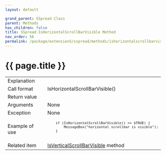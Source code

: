 ```yaml
---
layout: default

grand_parent: SSpread Class
parent: Methods
has_children: false
title: SSpread.IsHorizontalScrollBarVisible Method
nav_order: 56
permalink: /package/extension5/sspread/methods/ishorizontalscrollbarvisible
---
```

# {{ page.title }}

<table>
  <tr>
    <td>Explanation</td>
    <td colspan="2"></td>
  </tr>
  <tr>
    <td>Call format</td>
    <td colspan="2">IsHorizontalScrollBarVisible()</td>
  </tr>
  <tr>
    <td>Return value</td>
    <td colspan="2"></td>
  </tr>  
  <tr>
    <td>Arguments</td>
    <td colspan="2">None</td>
  </tr>
  <tr>
    <td>Exception</td>
    <td colspan="2">None</td>
  </tr>
  <tr>
    <td>Example of use</td>
    <td colspan="2"><code><pre>
    if (IsHorizontalScrollBarVisible() == $TRUE) {
        MessageBox("horizontal scrollbar is visible");
    }
    </pre></code></td>
  </tr>
   <tr>
    <td>Related item</td>
    <td colspan="2"><a href="/package/extension5/sspread/methods/isverticalscrollbarvisible">IsVerticalScrollBarVisible</a> method</td>
  </tr>
</table>
